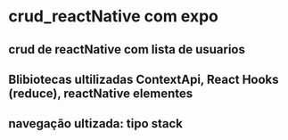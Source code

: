 # crud_reactNative com expo

## crud de reactNative com lista de usuarios <br/>
## Blibiotecas ultilizadas ContextApi, React Hooks (reduce), reactNative elementes <br/>
## navegação ultizada: tipo stack
